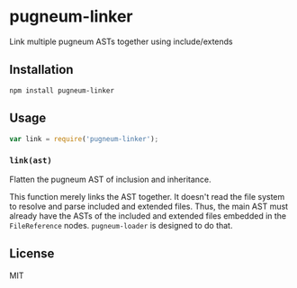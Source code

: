 # pugneum-linker

Link multiple pugneum ASTs together using include/extends

## Installation

    npm install pugneum-linker

## Usage

```js
var link = require('pugneum-linker');
```

### `link(ast)`

Flatten the pugneum AST of inclusion and inheritance.

This function merely links the AST together.
It doesn't read the file system to resolve
and parse included and extended files.
Thus, the main AST must already have the ASTs
of the included and extended files embedded
in the `FileReference` nodes.
`pugneum-loader` is designed to do that.

## License

  MIT
